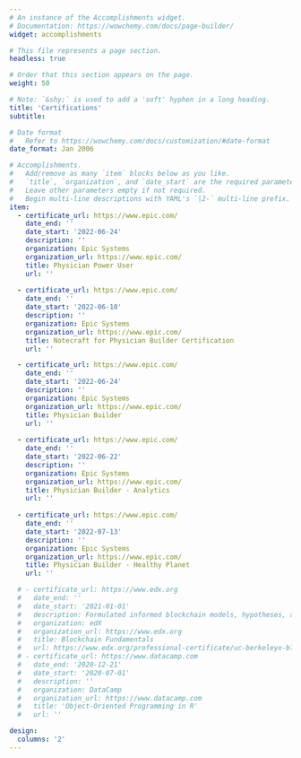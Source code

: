 ```yaml
---
# An instance of the Accomplishments widget.
# Documentation: https://wowchemy.com/docs/page-builder/
widget: accomplishments

# This file represents a page section.
headless: true

# Order that this section appears on the page.
weight: 50

# Note: `&shy;` is used to add a 'soft' hyphen in a long heading.
title: 'Certifications'
subtitle:

# Date format
#   Refer to https://wowchemy.com/docs/customization/#date-format
date_format: Jan 2006

# Accomplishments.
#   Add/remove as many `item` blocks below as you like.
#   `title`, `organization`, and `date_start` are the required parameters.
#   Leave other parameters empty if not required.
#   Begin multi-line descriptions with YAML's `|2-` multi-line prefix.
item:
  - certificate_url: https://www.epic.com/
    date_end: ''
    date_start: '2022-06-24'
    description: ''
    organization: Epic Systems
    organization_url: https://www.epic.com/
    title: Physician Power User
    url: ''
  
  - certificate_url: https://www.epic.com/
    date_end: ''
    date_start: '2022-06-10'
    description: ''
    organization: Epic Systems
    organization_url: https://www.epic.com/
    title: Notecraft for Physician Builder Certification
    url: ''

  - certificate_url: https://www.epic.com/
    date_end: ''
    date_start: '2022-06-24'
    description: ''
    organization: Epic Systems
    organization_url: https://www.epic.com/
    title: Physician Builder
    url: ''
  
  - certificate_url: https://www.epic.com/
    date_end: ''
    date_start: '2022-06-22'
    description: ''
    organization: Epic Systems
    organization_url: https://www.epic.com/
    title: Physician Builder - Analytics
    url: ''
  
  - certificate_url: https://www.epic.com/
    date_end: ''
    date_start: '2022-07-13'
    description: ''
    organization: Epic Systems
    organization_url: https://www.epic.com/
    title: Physician Builder - Healthy Planet
    url: ''

  # - certificate_url: https://www.edx.org
  #   date_end: ''
  #   date_start: '2021-01-01'
  #   description: Formulated informed blockchain models, hypotheses, and use cases.
  #   organization: edX
  #   organization_url: https://www.edx.org
  #   title: Blockchain Fundamentals
  #   url: https://www.edx.org/professional-certificate/uc-berkeleyx-blockchain-fundamentals
  # - certificate_url: https://www.datacamp.com
  #   date_end: '2020-12-21'
  #   date_start: '2020-07-01'
  #   description: ''
  #   organization: DataCamp
  #   organization_url: https://www.datacamp.com
  #   title: 'Object-Oriented Programming in R'
  #   url: ''

design:
  columns: '2'
---
```

